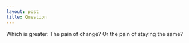 ```yaml
---
layout: post
title: Question
---
```


Which is greater: The pain of change? Or the pain of staying the same?
